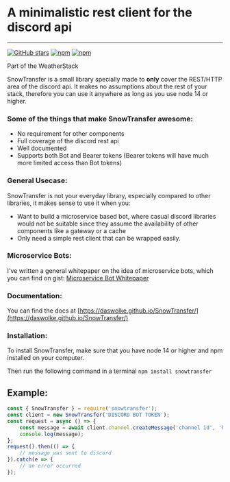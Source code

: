 # A minimalistic rest client for the discord api

---
[![GitHub stars](https://img.shields.io/github/stars/DasWolke/SnowTransfer.svg)](https://github.com/DasWolke/SnowTransfer/stargazers) [![npm](https://img.shields.io/npm/dm/snowtransfer.svg)](https://www.npmjs.com/package/snowtransfer) [![npm](https://img.shields.io/npm/v/snowtransfer.svg)](https://www.npmjs.com/package/snowtransfer)

Part of the WeatherStack

SnowTransfer is a small library specially made to **only** cover the REST/HTTP area of the discord api.
It makes no assumptions about the rest of your stack, therefore you can use it anywhere as long as you use node 14 or higher.

### Some of the things that make SnowTransfer awesome:
- No requirement for other components
- Full coverage of the discord rest api
- Well documented
- Supports both Bot and Bearer tokens (Bearer tokens will have much more limited access than Bot tokens)

### General Usecase:
SnowTransfer is not your everyday library,
especially compared to other libraries, it makes sense to use it when you:
- Want to build a microservice based bot, where casual discord libraries would not be suitable since they assume the availability of other components like a gateway or a cache
- Only need a simple rest client that can be wrapped easily.

### Microservice Bots:
I've written a general whitepaper on the idea of microservice bots, which you can find on gist: [Microservice Bot Whitepaper](https://gist.github.com/DasWolke/c9d7dfe6a78445011162a12abd32091d)

### Documentation:
You can find the docs at [https://daswolke.github.io/SnowTransfer/](https://daswolke.github.io/SnowTransfer/)

### Installation:
To install SnowTransfer, make sure that you have node 14 or higher and npm installed on your computer.

Then run the following command in a terminal `npm install snowtransfer`

## Example:
```js
const { SnowTransfer } = require('snowtransfer');
const client = new SnowTransfer('DISCORD BOT TOKEN');
const request = async () => {
	const message = await client.channel.createMessage('channel id', 'hi there');
	console.log(message);
};
request().then(() => {
	// message was sent to discord
}).catch(e => {
	// an error occurred
});
```
